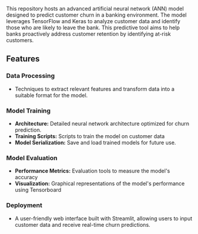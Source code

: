 <p>This repository hosts an advanced artificial neural network (ANN) model designed to predict customer churn in a banking environment. The model leverages TensorFlow and Keras to analyze customer data and identify those who are likely to leave the bank. This predictive tool aims to help banks proactively address customer retention by identifying at-risk customers.</p>

<h2>Features</h2>

<h3>Data Processing</h3>
<ul>
  <li>Techniques to extract relevant features and transform data into a suitable format for the model.</li>
</ul>

<h3>Model Training</h3>
<ul>
  <li><b>Architecture:</b> Detailed neural network architecture optimized for churn prediction.</li>
  <li><b>Training Scripts:</b> Scripts to train the model on customer data</li>
  <li><b>Model Serialization:</b> Save and load trained models for future use.</li>
</ul>

<h3>Model Evaluation</h3>
<ul>
  <li><b>Performance Metrics:</b> Evaluation tools to measure the model's accuracy</li>
  <li><b>Visualization:</b> Graphical representations of the model's performance using Tensorboard</li>
</ul>

<h3>Deployment</h3>
<ul>
  <li>A user-friendly web interface built with Streamlit, allowing users to input customer data and receive real-time churn predictions.</li>
</ul>
